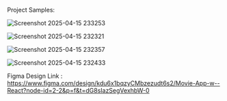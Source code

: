 Project Samples:

![Screenshot 2025-04-15 233253](https://github.com/user-attachments/assets/2756deda-b2b7-4b92-9e6c-28504ccfaa72)

![Screenshot 2025-04-15 232321](https://github.com/user-attachments/assets/e27f1951-06f7-46f0-b72e-600a4419142a)

![Screenshot 2025-04-15 232357](https://github.com/user-attachments/assets/34200c26-401e-4b7e-82a8-d6e2238a6705)

![Screenshot 2025-04-15 232433](https://github.com/user-attachments/assets/2b11c401-e4ee-4e0e-a780-c1c3a0d046c9)


Figma Design Link : https://www.figma.com/design/kdu6x1bqzyCMbzezudt6s2/Movie-App-w--React?node-id=2-2&p=f&t=dG8sIazSegVexhbW-0
